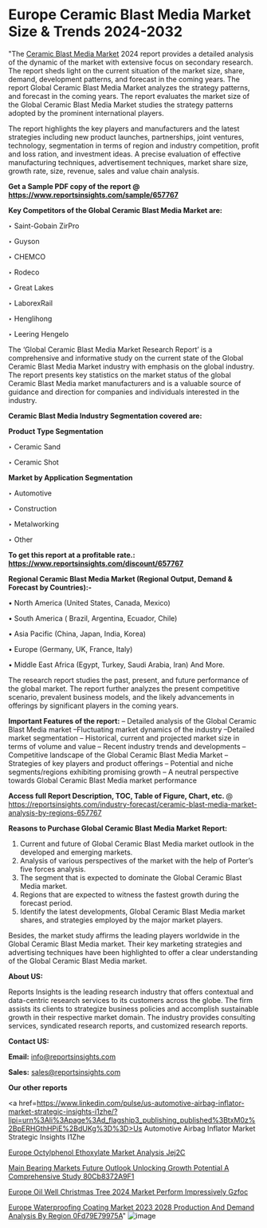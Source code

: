 # Europe Ceramic Blast Media Market Size & Trends 2024-2032

"The <a href=https://www.reportsinsights.com/sample/657767>Ceramic Blast Media Market</a> 2024 report provides a detailed analysis of the dynamic of the market with extensive focus on secondary research. The report sheds light on the current situation of the market size, share, demand, development patterns, and forecast in the coming years. The report Global Ceramic Blast Media Market analyzes the strategy patterns, and forecast in the coming years. The report evaluates the market size of the Global Ceramic Blast Media Market studies the strategy patterns adopted by the prominent international players.

The report highlights the key players and manufacturers and the latest strategies including new product launches, partnerships, joint ventures, technology, segmentation in terms of region and industry competition, profit and loss ration, and investment ideas. A precise evaluation of effective manufacturing techniques, advertisement techniques, market share size, growth rate, size, revenue, sales and value chain analysis.

<strong>Get a Sample PDF copy of the report @ <a href=https://www.reportsinsights.com/sample/657767 style=color:#0000ff;>https://www.reportsinsights.com/sample/657767</a></strong>

<strong>Key Competitors of the Global Ceramic Blast Media Market are:</strong>

‣ Saint-Gobain ZirPro

‣ Guyson

‣ CHEMCO

‣ Rodeco

‣ Great Lakes

‣ LaborexRail

‣ Henglihong

‣ Leering Hengelo

The ‘Global Ceramic Blast Media Market Research Report’ is a comprehensive and informative study on the current state of the Global Ceramic Blast Media Market industry with emphasis on the global industry. The report presents key statistics on the market status of the global Ceramic Blast Media market manufacturers and is a valuable source of guidance and direction for companies and individuals interested in the industry.

<strong>Ceramic Blast Media Industry Segmentation covered are:</strong>

<strong>Product Type Segmentation</strong>

‣ Ceramic Sand

‣ Ceramic Shot

<strong>Market by Application Segmentation</strong>

‣ Automotive

‣ Construction

‣ Metalworking

‣ Other

<strong>To get this report at a profitable rate.: <a href=https://www.reportsinsights.com/discount/657767 style=color:#0000ff;>https://www.reportsinsights.com/discount/657767</a></strong>

<strong>Regional Ceramic Blast Media Market (Regional Output, Demand &amp; Forecast by Countries):-</strong>

• North America (United States, Canada, Mexico)

• South America ( Brazil, Argentina, Ecuador, Chile)

• Asia Pacific (China, Japan, India, Korea)

• Europe (Germany, UK, France, Italy)

• Middle East Africa (Egypt, Turkey, Saudi Arabia, Iran) And More.

The research report studies the past, present, and future performance of the global market. The report further analyzes the present competitive scenario, prevalent business models, and the likely advancements in offerings by significant players in the coming years.

<strong>Important Features of the report:</strong>
– Detailed analysis of the Global Ceramic Blast Media market
–Fluctuating market dynamics of the industry
–Detailed market segmentation
– Historical, current and projected market size in terms of volume and value
– Recent industry trends and developments
– Competitive landscape of the Global Ceramic Blast Media Market
– Strategies of key players and product offerings
– Potential and niche segments/regions exhibiting promising growth
– A neutral perspective towards Global Ceramic Blast Media market performance

<strong>Access full Report Description, TOC, Table of Figure, Chart, etc. </strong>@   <a href=https://reportsinsights.com/industry-forecast/ceramic-blast-media-market-analysis-by-regions-657767 style=color:#0000ff;>https://reportsinsights.com/industry-forecast/ceramic-blast-media-market-analysis-by-regions-657767</a>

<strong>Reasons to Purchase Global Ceramic Blast Media Market Report:</strong>
1. Current and future of Global Ceramic Blast Media market outlook in the developed and emerging markets.
2. Analysis of various perspectives of the market with the help of Porter’s five forces analysis.
3. The segment that is expected to dominate the Global Ceramic Blast Media market.
4. Regions that are expected to witness the fastest growth during the forecast period.
5. Identify the latest developments, Global Ceramic Blast Media market shares, and strategies employed by the major market players.

Besides, the market study affirms the leading players worldwide in the Global Ceramic Blast Media market. Their key marketing strategies and advertising techniques have been highlighted to offer a clear understanding of the Global Ceramic Blast Media market.

<strong><strong>About US</strong>:</strong>

Reports Insights is the leading research industry that offers contextual and data-centric research services to its customers across the globe. The firm assists its clients to strategize business policies and accomplish sustainable growth in their respective market domain. The industry provides consulting services, syndicated research reports, and customized research reports.

<strong>Contact US:</strong>

<p class=><b>Email:</b> <a href=mailto:info@reportsinsights.com>info@reportsinsights.com</a></p>
<p class=><b>Sales:</b> <a href=mailto:sales@reportsinsights.com>sales@reportsinsights.com</a></p>

<strong>Our other reports</strong>

<a href=https://www.linkedin.com/pulse/us-automotive-airbag-inflator-market-strategic-insights-i1zhe/?lipi=urn%3Ali%3Apage%3Ad_flagship3_publishing_published%3BtxM0z%2BpERHGthHPiE%2BdUKg%3D%3D>Us Automotive Airbag Inflator Market Strategic Insights I1Zhe</a>

<a href=https://www.linkedin.com/pulse/europe-octylphenol-ethoxylate-market-analysis-jej2c/>Europe Octylphenol Ethoxylate Market Analysis Jej2C</a>

<a href=https://medium.com/@ruchikakadam73/main-bearing-markets-future-outlook-unlocking-growth-potential-a-comprehensive-study-80cb8372a9f1>Main Bearing Markets Future Outlook Unlocking Growth Potential A Comprehensive Study 80Cb8372A9F1</a>

<a href=https://www.linkedin.com/pulse/europe-oil-well-christmas-tree-2024-market-perform-impressively-gzfoc/>Europe Oil Well Christmas Tree 2024 Market Perform Impressively Gzfoc</a>

<a href=https://medium.com/@shreyaw909/europe-waterproofing-coating-market-2023-2028-production-and-demand-analysis-by-region-0fd79e79975a>Europe Waterproofing Coating Market 2023 2028 Production And Demand Analysis By Region 0Fd79E79975A</a>"
![image](https://github.com/Jaayaachit/RIResearch/assets/158452289/e69794ca-d6f2-4014-a398-d5c00671486f)
